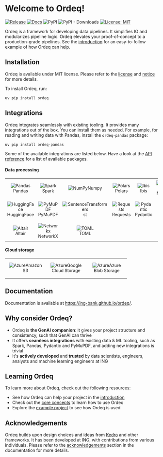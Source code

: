 # Welcome to Ordeq!

[![Release](https://github.com/ing-bank/ordeq/actions/workflows/release.yml/badge.svg?branch=main)](https://github.com/ing-bank/ordeq/actions/workflows/release.yml)
[![Docs](https://github.com/ing-bank/ordeq/actions/workflows/docs.yml/badge.svg)](https://github.com/ing-bank/ordeq/actions/workflows/docs.yml)
![PyPI](https://img.shields.io/pypi/v/ordeq?label=ordeq)
![PyPI - Downloads](https://img.shields.io/pypi/dm/ordeq?label=downloads)
[![License: MIT](https://img.shields.io/badge/License-MIT-yellow.svg)](https://opensource.org/licenses/MIT)

Ordeq is a framework for developing data pipelines.
It simplifies IO and modularizes pipeline logic.
Ordeq elevates your proof-of-concept to a production-grade pipelines.
See the [introduction][intro] for an easy-to-follow example of how Ordeq can help.

## Installation

Ordeq is available under MIT license.
Please refer to the [license] and [notice] for more details.

To install Ordeq, run:

```shell
uv pip install ordeq
```

## Integrations

Ordeq integrates seamlessly with existing tooling.
It provides many integrations out of the box.
You can install them as needed.
For example, for reading and writing data with Pandas, install the `ordeq-pandas` package:

```shell
uv pip install ordeq-pandas
```

Some of the available integrations are listed below.
Have a look at the [API reference][api-ref] for a list of available packages.

#### Data processing

<table>
  <tr>
    <td width="80" height="60" align="center"><img src="https://raw.githubusercontent.com/pandas-dev/pandas/main/web/pandas/static/img/pandas_mark.svg" alt="Pandas" height="40"/>Pandas</td>
    <td width="80" height="60" align="center"><img src="https://icon.icepanel.io/Technology/svg/Apache-Spark.svg" alt="Spark" height="40"/>Spark</td>
    <td width="80" height="60" align="center"><img src="https://numpy.org/images/logo.svg" alt="NumPy" height="40"/>Numpy</td>
    <td width="80" height="60" align="center"><img src="https://avatars.githubusercontent.com/u/83768144?s=200&v=4" alt="Polars" height="60"/>Polars</td>
    <td width="80" height="60" align="center"><img src="https://ibis-project.org/logo.svg" alt="Ibis" height="50"/>Ibis</td>
    <td width="80" height="60" align="center"><img src="https://upload.wikimedia.org/wikipedia/commons/thumb/0/01/Created_with_Matplotlib-logo.svg/2048px-Created_with_Matplotlib-logo.svg.png" alt="Matplotlib" height="40"/>Matplotlib</td>
    <td width="80" height="60" align="center"><img src="https://joblib.readthedocs.io/en/stable/_static/joblib_logo.svg" alt="Joblib" height="40"/>Joblib</td>
  </tr>
  <tr>
<td width="80" height="60" align="center"><img src="https://huggingface.co/front/assets/huggingface_logo.svg" alt="HuggingFace" height="40"/>HuggingFace</td>
    <td width="80" height="60" align="center"><img src="https://pymupdf.readthedocs.io/en/latest/_static/sidebar-logo-light.svg" alt="PyMuPDF" height="40"/>PyMuPDF</td>
    <td width="80" height="60" align="center"><img src="https://www.sbert.net/_static/logo.png" alt="SentenceTransformers" height="40"/>st</td>
    <td width="80" height="60" align="center"><img src="https://upload.wikimedia.org/wikipedia/commons/a/aa/Requests_Python_Logo.png" alt="Requests" height="50"/>Requests</td>
    <td width="80" height="60" align="center"><img src="https://avatars.githubusercontent.com/u/110818415?v=4" alt="Pydantic" height="40"/>Pydantic</td>
    <td width="80" height="60" align="center"><img src="https://raw.githubusercontent.com/apache/parquet-format/25f05e73d8cd7f5c83532ce51cb4f4de8ba5f2a2/logo/parquet-logos_1.svg" alt="Parquet" height="50"/>Parquet</td>
    <td width="80" height="60" align="center">
        <img src="https://assets.streamlinehq.com/image/private/w_300,h_300,ar_1/f_auto/v1/icons/logos/duckdb-umoj5fxu8w5pzg7d0js9.png/duckdb-kz05ottxukbgvmp8c3bpi.png?_a=DATAg1AAZAA0" alt="DuckDB" height="40"/><br/>DuckDB
    </td>
  </tr>
  <tr>
    <td width="80" height="60" align="center">
      <img src="https://avatars.githubusercontent.com/u/22396732?s=200&v=4" alt="Altair" height="40"/><br/>Altair
    </td>
    <td width="80" height="60" align="center">
        <img src="https://avatars.githubusercontent.com/u/388785?s=200&v=4" alt="Networkx" height="40"/><br/>NetworkX
    </td>
    <td width="80" height="60" align="center">
        <img src="https://upload.wikimedia.org/wikipedia/commons/c/c1/TOML_Logo.svg" alt="TOML" height="40"/><br/>TOML
    </td>
  </tr>
</table>

#### Cloud storage

<table>
    <tr>
        <td width="120" height="60" align="center"><img src="https://upload.wikimedia.org/wikipedia/commons/b/bc/Amazon-S3-Logo.svg" alt="Azure" height="40"/>Amazon S3</td>
        <td width="120" height="60" align="center"><img src="https://funnel.io/hubfs/Google_Storage-Logo-1.png" alt="Azure" height="40"/>Google Cloud Storage</td>
        <td width="120" height="60" align="center"><img src="https://logos-world.net/wp-content/uploads/2021/02/Microsoft-Azure-Emblem.png" alt="Azure" height="40"/>Azure Blob Storage</td>
    </tr>
</table>

## Documentation

Documentation is available at https://ing-bank.github.io/ordeq/.

## Why consider Ordeq?

- Ordeq is **the GenAI companion**: it gives your project structure and consistency, such that GenAI can thrive
- It offers **seamless integrations** with existing data & ML tooling, such as Spark, Pandas, Pydantic and PyMuPDF, and
    adding new integrations is trivial
- It's **actively developed** and **trusted** by data scientists, engineers, analysts and machine learning engineers at ING

## Learning Ordeq

To learn more about Ordeq, check out the following resources:

- See how Ordeq can help your project in the [introduction][intro]
- Check out the [core concepts][core-concepts] to learn how to use Ordeq
- Explore the [example project][example-project] to see how Ordeq is used

## Acknowledgements

Ordeq builds upon design choices and ideas from [Kedro] and other frameworks.
It has been developed at ING, with contributions from various individuals.
Please refer to the [acknowledgements] section in the documentation for more details.

[acknowledgements]: https://ing-bank.github.io/ordeq/contributing/acknowledgements/
[api-ref]: https://ing-bank.github.io/ordeq/api/ordeq/framework/io/
[core-concepts]: https://ing-bank.github.io/ordeq/getting-started/concepts/io/
[example-project]: docs/guides/examples/example-project/README.md
[intro]: https://ing-bank.github.io/ordeq/getting-started/introduction/
[kedro]: https://github.com/kedro-org/kedro
[license]: https://github.com/ing-bank/ordeq/blob/main/LICENSE
[notice]: https://github.com/ing-bank/ordeq/blob/main/NOTICE
